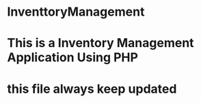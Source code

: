 # InventtoryManagement
# This is a Inventory Management Application Using PHP
# this file always keep updated
